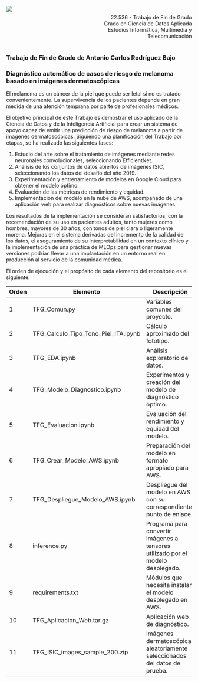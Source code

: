 <div style="width: 100%; clear: both;">
<div style="float: left; width: 50%;">
<img src="http://www.uoc.edu/portal/_resources/common/imatges/marca_UOC/UOC_Masterbrand.jpg", align="left">
</div>
</div>
<div style="float: right; width: 50%;">
<p style="margin: 0; padding-top: 22px; text-align:right;">22.536 - Trabajo de Fin de Grado</p>
<p style="margin: 0; text-align:right;">Grado en Ciencia de Datos Aplicada</p>
<p style="margin: 0; text-align:right; padding-button: 100px;">Estudios Informática, Multimedia y Telecomunicación</p>
</div>
</div>
<div style="width: 100%; clear: both;">
<div style="width:100%;">&nbsp;</div>

### Trabajo de Fin de Grado de Antonio Carlos Rodríguez Bajo

### Diagnóstico automático de casos de riesgo de melanoma basado en imágenes dermatoscópicas
  
El melanoma es un cáncer de la piel que puede ser letal si no es tratado convenientemente. La supervivencia de los pacientes depende en gran medida de una atención temprana por parte de profesionales médicos. 
  
 El objetivo principal de este Trabajo es demostrar el uso aplicado de la Ciencia de Datos y de la Inteligencia Artificial para crear un sistema de apoyo capaz de emitir una predicción de riesgo de melanoma a partir de imágenes dermatoscópicas. Siguiendo una planificación del Trabajo por etapas, se ha realizado las siguientes fases: 
1. Estudio del arte sobre el tratamiento de imágenes mediante redes neuronales convolucionales, seleccionando EfficientNet. 
2. Análisis de los conjuntos de datos abiertos de imágenes ISIC, seleccionando los datos del desafío del año 2019. 
3. Experimentación y entrenamiento de modelos en Google Cloud para obtener el modelo óptimo. 
4. Evaluación de las métricas de rendimiento y equidad. 
5. Implementación del modelo en la nube de AWS, acompañado de una aplicación web para realizar diagnósticos sobre nuevas imágenes. 
  
Los resultados de la implementación se consideran satisfactorios, con la recomendación de su uso en pacientes adultos, tanto mujeres como hombres, mayores de 30 años, con tonos de piel clara o ligeramente morena. Mejoras en el sistema derivadas del incremento de la calidad de los datos, el aseguramiento de su interpretabilidad en un contexto clínico y la implementación de una práctica de MLOps para gestionar nuevas versiones podrían llevar a una implantación en un entorno real en producción al servicio de la comunidad médica.
  
El orden de ejecución y el propósito de cada elemento del repositorio es el siguiente:

| Orden | Elemento                             | Descripción                                                                     |
|-------|--------------------------------------|---------------------------------------------------------------------------------|  
|    1  | TFG_Comun.py                         | Variables comunes del proyecto.                                                 |
|    2  | TFG_Calculo_Tipo_Tono_Piel_ITA.ipynb | Cálculo aproximado del fototipo.                                                |
|    3  | TFG_EDA.ipynb                        | Análisis exploratorio de datos.                                                 |
|    4  | TFG_Modelo_Diagnostico.ipynb         | Experimentos y creación del modelo de diagnóstico óptimo.                       |
|    5  | TFG_Evaluacion.ipynb                 | Evaluación del rendimiento y equidad del modelo.                                |
|    6  | TFG_Crear_Modelo_AWS.ipynb           | Preparación del modelo en formato apropiado para AWS.                           |
|    7  | TFG_Despliegue_Modelo_AWS.ipynb      | Despliegue del modelo en AWS con su correspondiente punto de enlace.            |
|    8  | inference.py                         | Programa para convertir imágenes a tensores utilizado por el modelo desplegado. |
|    9  | requirements.txt                     | Módulos que necesita instalar el modelo desplegado en AWS.                      |
|   10  | TFG_Aplicacion_Web.tar.gz            | Aplicación web de diagnóstico.                                                  |
|   11  | TFG_ISIC_images_sample_200.zip       | Imágenes dermatoscópicas aleatoriamente seleccionados del datos de prueba.      |

